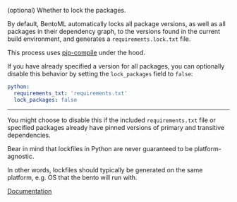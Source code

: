 (optional) Whether to lock the packages.

By default, BentoML automatically locks all package versions, as well as all packages in their dependency graph, to the versions found in the current build environment, and generates a `requirements.lock.txt` file.

This process uses [pip-compile](https://github.com/jazzband/pip-tools) under the hood.

If you have already specified a version for all packages, you can optionally disable this behavior by setting the `lock_packages` field to `false`:

```yaml
python:
  requirements_txt: 'requirements.txt'
  lock_packages: false
```

---

You might choose to disable this if the included `requirements.txt` file or specified packages already have pinned versions of primary and transitive dependencies.

Bear in mind that lockfiles in Python are never guaranteed to be platform-agnostic.

In other words, lockfiles should typically be generated on the same platform, e.g. OS that the bento will run with.

[Documentation](https://docs.bentoml.org/en/latest/guides/build-options.html#pypi-package-locking)
